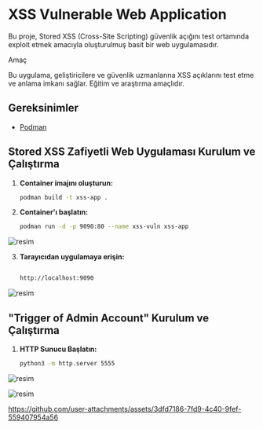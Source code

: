 # XSS Vulnerable Web Application

Bu proje, Stored XSS (Cross-Site Scripting) güvenlik açığını test ortamında exploit etmek amacıyla oluşturulmuş basit bir web uygulamasıdır.

Amaç

Bu uygulama, geliştiricilere ve güvenlik uzmanlarına XSS açıklarını test etme ve anlama imkanı sağlar. Eğitim ve araştırma amaçlıdır.


## Gereksinimler

- [Podman](https://podman.io/getting-started/installation)

## Stored XSS Zafiyetli Web Uygulaması Kurulum ve Çalıştırma

1. **Container imajını oluşturun:**

   ```bash
   podman build -t xss-app .

2. **Container'ı başlatın:**

   ```bash
   podman run -d -p 9090:80 --name xss-vuln xss-app

![resim](https://github.com/user-attachments/assets/716eae15-d81a-4ff5-94ea-26c36ad5833a)



3. **Tarayıcıdan uygulamaya erişin:**

   ```bash

   http://localhost:9090

![resim](https://github.com/user-attachments/assets/24d9a48c-3a95-4f61-96b4-f18024761c23)











## "Trigger of Admin Account" Kurulum ve Çalıştırma


1. **HTTP Sunucu Başlatın:**

   ```bash
   python3 -m http.server 5555


![resim](https://github.com/user-attachments/assets/ffa87b00-35f6-4a16-a801-1f72046e8da8)


![resim](https://github.com/user-attachments/assets/479f7f9e-d1a2-42c0-a9d8-0b1e161f15c6)



https://github.com/user-attachments/assets/3dfd7186-7fd9-4c40-9fef-559407954a56

















